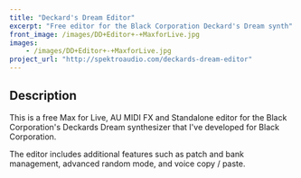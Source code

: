 ```yaml
---
title: "Deckard's Dream Editor"
excerpt: "Free editor for the Black Corporation Deckard's Dream synth"
front_image: /images/DD+Editor+-+MaxforLive.jpg
images: 
    - /images/DD+Editor+-+MaxforLive.jpg
project_url: "http://spektroaudio.com/deckards-dream-editor"
---
```


## Description

This is a free Max for Live, AU MIDI FX and Standalone editor for the Black Corporation's Deckards Dream synthesizer that I've developed for Black Corporation.

The editor includes additional features such as patch and bank management, advanced random mode, and voice copy / paste.

